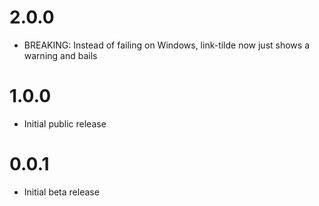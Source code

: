 # 2.0.0

- BREAKING: Instead of failing on Windows, link-tilde now just shows a warning and bails

# 1.0.0

- Initial public release

# 0.0.1

- Initial beta release
